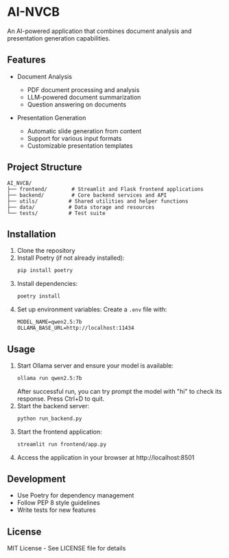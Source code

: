 # AI-NVCB

An AI-powered application that combines document analysis and presentation generation capabilities.

## Features

- Document Analysis
  - PDF document processing and analysis
  - LLM-powered document summarization
  - Question answering on documents
  
- Presentation Generation
  - Automatic slide generation from content
  - Support for various input formats
  - Customizable presentation templates

## Project Structure

```
AI_NVCB/
├── frontend/        # Streamlit and Flask frontend applications
├── backend/         # Core backend services and API
├── utils/          # Shared utilities and helper functions
├── data/           # Data storage and resources
└── tests/          # Test suite
```

## Installation

1. Clone the repository
2. Install Poetry (if not already installed):
   ```bash
   pip install poetry
   ```
3. Install dependencies:
   ```bash
   poetry install
   ```
4. Set up environment variables:
   Create a `.env` file with:
   ```
   MODEL_NAME=qwen2.5:7b
   OLLAMA_BASE_URL=http://localhost:11434
   ```

## Usage

1. Start Ollama server and ensure your model is available:
   ```bash
   ollama run qwen2.5:7b
   ```
   After successful run, you can try prompt the model with "hi" to check its response. Press Ctrl+D to quit.
2. Start the backend server:
   ```bash
   python run_backend.py
   ```
3. Start the frontend application:
   ```bash
   streamlit run frontend/app.py
   ```
4. Access the application in your browser at http://localhost:8501

## Development

- Use Poetry for dependency management
- Follow PEP 8 style guidelines
- Write tests for new features

## License

MIT License - See LICENSE file for details 
